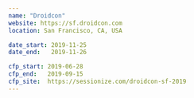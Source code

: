```yaml
---
name: "Droidcon"
website: https://sf.droidcon.com
location: San Francisco, CA, USA

date_start: 2019-11-25
date_end:   2019-11-26

cfp_start: 2019-06-28
cfp_end:   2019-09-15
cfp_site:  https://sessionize.com/droidcon-sf-2019
---
```

